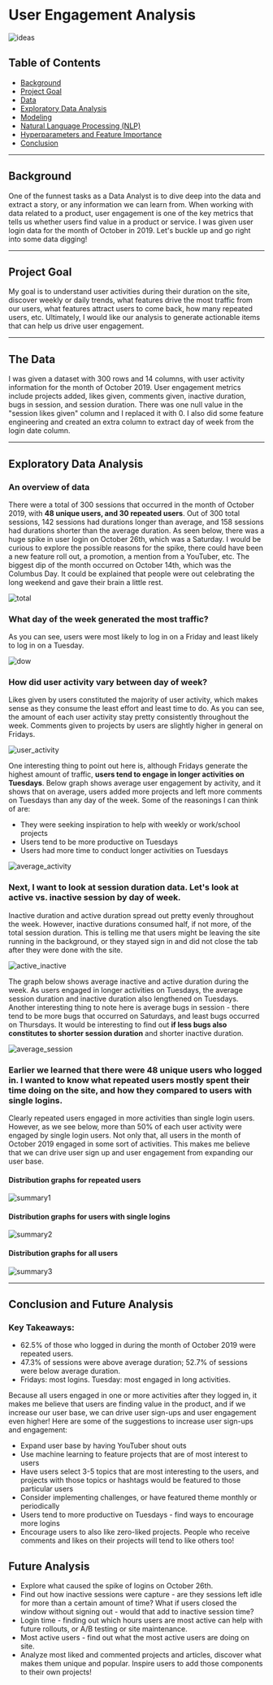 # User Engagement Analysis

![ideas](images/mobile_likes.png)

## Table of Contents
- [Background](#Background)
- [Project Goal](#project-goal)
- [Data](#the-data)
- [Exploratory Data Analysis](#exploratory-data-analysis)
- [Modeling](#modeling)
- [Natural Language Processing (NLP)](#natural-language-processing-nlp)
- [Hyperparameters and Feature Importance](#hyperparameters-and-feature-importance)
- [Conclusion](#conclusion)

---

## Background 

One of the funnest tasks as a Data Analyst is to dive deep into the data and extract a story, or any information we can learn from. When working with data related to a product, user engagement is one of the key metrics that tells us whether users find value in a product or service. I was given user login data for the month of October in 2019. Let's buckle up and go right into some data digging!

---

## Project Goal

 My goal is to understand user activities during their duration on the site, discover weekly or daily trends, what features drive the most traffic from our users, what features attract users to come back, how many repeated users, etc. Ultimately, I would like our analysis to generate actionable items that can help us drive user engagement. 

---

## The Data

I was given a dataset with 300 rows and 14 columns, with user activity information for the month of October 2019. User engagement metrics include projects added, likes given, comments given, inactive duration, bugs in session, and session duration. There was one null value in the "session likes given" column and I replaced it with 0. 
I also did some feature engineering and created an extra column to extract day of week from the login date column.

---

## Exploratory Data Analysis

### An overview of data

There were a total of 300 sessions that occurred in the month of October 2019, with **48 unique users, and 30 repeated users**. Out of 300 total sessions, 142 sessions had durations longer than average, and 158 sessions had durations shorter than the average duration. 
As seen below, there was a huge spike in user login on October 26th, which was a Saturday. I would be curious to explore the possible reasons for the spike, there could have been a new feature roll out, a promotion, a mention from a YouTuber, etc. The biggest dip of the month occurred on October 14th, which was the Columbus Day. It could be explained that people were out celebrating the long weekend and gave their brain a little rest. 

![total](images/daily_login.png)

### What day of the week generated the most traffic?

As you can see, users were most likely to log in on a Friday and least likely to log in on a Tuesday.

![dow](images/dow_login.png)    


### How did user activity vary between day of week?

Likes given by users constituted the majority of user activity, which makes sense as they consume the least effort and least time to do. As you can see, the amount of each user activity stay pretty consistently throughout the week. Comments given to projects by users are slightly higher in general on Fridays.  

![user_activity](images/activity_dow.png)

One interesting thing to point out here is, although Fridays generate the highest amount of traffic, **users tend to engage in longer activities on Tuesdays**. Below graph shows average user engagement by activity, and it shows that on average, users added more projects and left more comments on Tuesdays than any day of the week. Some of the reasonings I can think of are: 

- They were seeking inspiration to help with weekly or work/school projects
- Users tend to be more productive on Tuesdays
- Users had more time to conduct longer activities on Tuesdays

![average_activity](images/average_activity.png)


### Next, I want to look at session duration data. Let's look at active vs. inactive session by day of week.

Inactive duration and active duration spread out pretty evenly throughout the week. However, inactive durations consumed half, if not more, of the total session duration. This is telling me that users might be leaving the site running in the background, or they stayed sign in and did not close the tab after they were done with the site. 

![active_inactive](images/active_inactive.png)

The graph below shows average inactive and active duration during the week. As users engaged in longer activities on Tuesdays, the average session duration and inactive duration also lengthened on Tuesdays. Another interesting thing to note here is average bugs in session - there tend to be more bugs that occurred on Saturdays, and least bugs occurred on Thursdays. It would be interesting to find out **if less bugs also constitutes to shorter session duration** and shorter inactive duration.

![average_session](images/average_session.png)

### Earlier we learned that there were 48 unique users who logged in. I wanted to know what repeated users mostly spent their time doing on the site, and how they compared to users with single logins.

Clearly repeated users engaged in more activities than single login users. However, as we see below, more than 50% of each user activity were engaged by single login users. Not only that, all users in the month of October 2019 engaged in some sort of activities. This makes me believe that we can drive user sign up and user engagement from expanding our user base. 

#### Distribution graphs for repeated users 

![summary1](images/session_dist_repeat.png)

#### Distribution graphs for users with single logins

![summary2](images/session_dist_single.png)

#### Distribution graphs for all users

![summary3](images/session_dist.png)


---

## Conclusion and Future Analysis

### Key Takeaways:

- 62.5% of those who logged in during the month of October 2019 were repeated users.   
- 47.3% of sessions were above average duration; 52.7% of sessions were below average duration.  
- Fridays: most logins. Tuesday: most engaged in long activities.    

Because all users engaged in one or more activities after they logged in, it makes me believe that users are finding value in the product, and if we increase our user base, we can drive user sign-ups and user engagement even higher! Here are some of the suggestions to increase user sign-ups and engagement:  

- Expand user base by having YouTuber shout outs  
- Use machine learning to feature projects that are of most interest to users  
- Have users select 3-5 topics that are most interesting to the users, and projects with those   topics or hashtags would be featured to those particular users  
- Consider implementing challenges, or have featured theme monthly or periodically  
- Users tend to more productive on Tuesdays - find ways to encourage more logins  
- Encourage users to also like zero-liked projects. People who receive comments and likes on their projects will tend to like others too!

## Future Analysis

- Explore what caused the spike of logins on October 26th.  
- Find out how inactive sessions were capture - are they sessions left idle for more than a certain amount of time? What if users closed the window without signing out - would that add to inactive session time?  
- Login time - finding out which hours users are most active can help with future rollouts, or A/B testing or site maintenance.  
- Most active users - find out what the most active users are doing on site.  
- Analyze most liked and commented projects and articles, discover what makes them unique and popular. Inspire users to add those components to their own projects!



 












